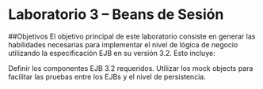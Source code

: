 Laboratorio 3 – Beans de Sesión
=====================

##Objetivos
El objetivo principal de este laboratorio consiste en generar las habilidades necesarias para implementar el nivel de lógica de negocio utilizando la especificación EJB en su versión 3.2. Esto incluye:

Definir los componentes EJB 3.2 requeridos.
Utilizar los mock objects para facilitar las pruebas entre los EJBs y el nivel de persistencia.


